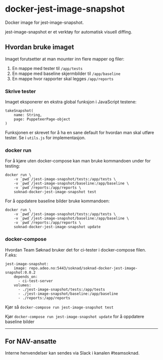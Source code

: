 # docker-jest-image-snapshot
Docker image for jest-image-snapshot.  

jest-image-snapshot er et verktøy for automatisk visuell diffing.

## Hvordan bruke imaget

Imaget forutsetter at man mounter inn flere mapper og filer: 
1. En mappe med tester til `/app/tests`
2. En mappe med baseline skjermbilder til `/app/baseline`
3. En mappe hvor rapporter skal legges `/app/reports`

### Skrive tester
Imaget eksponerer en ekstra global funksjon i JavaScript testene:
```
takeSnapshot(
    name: String, 
    page: PuppeteerPage-object
)
```
Funksjonen er skrevet for å ha en sane default for hvordan man skal utføre tester. 
Se i `utils.js` for implementasjon.

### docker run
For å kjøre uten docker-compose kan man bruke kommandoen under for testing:
```
docker run \ 
    -v `pwd`/jest-image-snapshot/tests:/app/tests \
    -v `pwd`/jest-image-snapshot/baseline:/app/baseline \
    -v `pwd`/reports:/app/reports \
    soknad-docker-jest-image-snapshot test
```

For å oppdatere baseline bilder bruke kommandoen:
```
docker run \ 
    -v `pwd`/jest-image-snapshot/tests:/app/tests \
    -v `pwd`/jest-image-snapshot/baseline:/app/baseline \
    -v `pwd`/reports:/app/reports \
    soknad-docker-jest-image-snapshot update
```

### docker-compose
Hvordan Team Søknad bruker det for ci-tester i docker-compose filen. F.eks:
```
jest-image-snapshot:
    image: repo.adeo.no:5443/soknad/soknad-docker-jest-image-snapshot:0.0.2
    depends_on:
      - ci-test-server
    volumes:
      - ./jest-image-snapshot/tests:/app/tests
      - ./jest-image-snapshot/baseline:/app/baseline
      - ./reports:/app/reports
```

Kjør så `docker-compose run jest-image-snapshot test`

Kjør `docker-compose run jest-image-snapshot update` for å oppdatere baseline bilder

---

## For NAV-ansatte

Interne henvendelser kan sendes via Slack i kanalen #teamsoknad.
